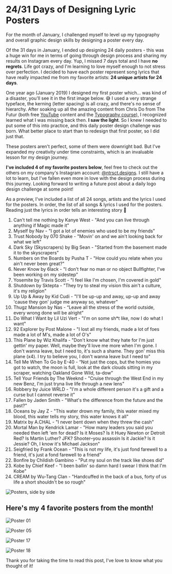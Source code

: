 # 24/31 Days of Designing Lyric Posters

For the month of January, I challenged myself to level up my typography and overall graphic design skills by designing a poster every day.

Of the 31 days in January, I ended up designing 24 daily posters - this was a huge win for me in terms of going through design process and sharing my results on Instagram every day. Yup, I missed 7 days total and I have **no regrets**. Life got crazy, and I'm learning to love myself enough to not stress over perfection. I decided to have each poster represent song lyrics that have really impacted me from my favorite artists: **24 unique artists for 24 days**.

One year ago (January 2019) I designed my first poster which... was kind of a disaster, you'll see it in the first image below. 😅 I used a very strange typeface, the kerning (letter spacing) is all crazy, and there's no sense of hierarchy. After soaking up all the amazing content from Chris Do from The Futur (both free [YouTube](https://www.youtube.com/user/TheSkoolRocks) content and the [Typography course](https://academy.thefutur.com/p/typography-01)), I recognized learned what I was missing back then. **I saw the light**. So I knew I needed to put some of this into practice, and this daily poster design challenge was born. What better place to start than to redesign that first poster, so I did just that.

These posters aren't perfect, some of them were downright bad. But I've expanded my creativity under time constraints, which is an invaluable lesson for my design journey.

**I've included 4 of my favorite posters below**, feel free to check out the others on my company's Instagram account: [@ntrsct.designs](https://www.instagram.com/ntrsct.designs/). I still have a lot to learn, but I've fallen even more in love with the design process during this journey. Looking forward to writing a future post about a daily logo design challenge at some point!

As a preview, I've included a list of all 24 songs, artists and the lyrics I used for the posters. In order, the list of all songs & lyrics I used for the posters. Reading just the lyrics in order tells an interesting story 🤔

1. Can't tell me nothing by Kanye West - "And you can live through anything if Magic made it"
2. Myself by Nav - "I got a lot of enemies who used to be my friends"
3. Trust Nobody by 070 Shake - "Movin' on and we ain't looking back for what we left"
4. Dark Sky (Skyscrapers) by Big Sean - "Started from the basement made it to the skyscrapers"
5. Numbers on the Boards by Pusha T - "How could you relate when you ain't never been great?"
6. Never Know by 6lack - "I don't fear no man or no object Bullfighter, I've been working on my sidestep"
7. Yosemite by Travis Scott - "I feel like I'm chosen, I'm covered in gold"
8. Shutdown by Sktepta - "They try to steal my vision this ain't a culture, it's my religion"
9. Up Up & Away by Kid Cudi - "I'll be up-up and away, up-up and away 'cause they gon' judge me anyway so, whatever"
10. Thugz Mansion by Nas - “Leave all the stress of the world outside, every wrong done will be alright”
11. Do What I Want by Lil Uzi Vert - "I'm on some sh*t like, now I do what I want"
12. 92 Explorer by Post Malone - "I lost all my friends, made a lot of foes made a lot of M's, made a lot of O's"
13. This Plane by Wiz Khalifa - "Don't know what they hate for I'm just gettin' my paper. Well, maybe they'll love me more when I'm gone. I don't wanna leave, but I need to, it's such a shame. They gon' miss this plane (x4). I try to believe you, I don't wanna leave but I need to"
14. Tell Me When To Go by E-40 - “Not just the cops, but the homies you got to watch, the moon is full, look at the dark clouds sitting in my scraper, watching Oakland Gone Wild, ta-dow”
15. Tell Your Friends by The Weeknd - "Cruise through the West End in my new Benz, I'm just tryna live life through a new lens"
16. Robbery by Juice WRLD - "I'm a whole different person it's a gift and a curse but I cannot reverse it"
17. Fallen by Jaden Smith - "What's the difference from the future and the past?"
18. Oceans by Jay Z - "This water drown my family, this water mixed my blood, this water tells my story, this water knows it all"
19. Matrix by A.CHAL - "I never bent down when they threw the cash"
20. Mortal Man by Kendrick Lamar - "How many leaders you said you needed then left 'em for dead? Is it Moses? Is it Huey Newton or Detroit Red? Is Martin Luther? JFK? Shooter–you assassin Is it Jackie? Is it Jessie? Oh, I know it's Michael Jackson"
21. Seigfried by Frank Ocean - "This is not my life, it's just fond farewell to a friend, it's just a fond farewell to a friend"
22. Bonfire by Childish Gambino - "Put my soul on the track like shoes did"
23. Kobe by Chief Keef - "I been ballin' so damn hard I swear I think that I'm Kobe"
24. CREAM by Wu-Tang Clan - "Handcuffed in the back of a bus, forty of us life a short shouldn't be so rough"

![Posters, side by side](./posters-side-by-side-two.jpg)

## Here's my 4 favorite posters from the month!

![Poster 01](./poster-01.png)

![Poster 05](./poster-05.png)

![Poster 17](./poster-17.png)

![Poster 18](./poster-18.png)

Thank you for taking the time to read this post, I've love to know what you thought of it!